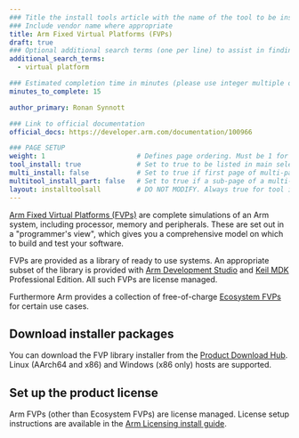```yaml
---
### Title the install tools article with the name of the tool to be installed
### Include vendor name where appropriate
title: Arm Fixed Virtual Platforms (FVPs)
draft: true
### Optional additional search terms (one per line) to assist in finding the article
additional_search_terms:
  - virtual platform

### Estimated completion time in minutes (please use integer multiple of 5)
minutes_to_complete: 15

author_primary: Ronan Synnott

### Link to official documentation
official_docs: https://developer.arm.com/documentation/100966

### PAGE SETUP
weight: 1                       # Defines page ordering. Must be 1 for first (or only) page.
tool_install: true              # Set to true to be listed in main selection page, else false
multi_install: false            # Set to true if first page of multi-page article, else false
multitool_install_part: false   # Set to true if a sub-page of a multi-page article, else false
layout: installtoolsall         # DO NOT MODIFY. Always true for tool install articles
---
```

[Arm Fixed Virtual Platforms (FVPs)](https://developer.arm.com/Tools%20and%20Software/Fixed%20Virtual%20Platforms) are complete simulations of an Arm system, including processor, memory and peripherals. These are set out in a "programmer's view", which gives you a comprehensive model on which to build and test your software.

FVPs are provided as a library of ready to use systems. An appropriate subset of the library is provided with [Arm Development Studio](https://developer.arm.com/Tools%20and%20Software/Arm%20Development%20Studio) and [Keil MDK](https://www2.keil.com/mdk5) Professional Edition. All such FVPs are license managed.

Furthermore Arm provides a collection of free-of-charge [Ecosystem FVPs](../ecosystem_fvp) for certain use cases.

## Download installer packages

You can download the FVP library installer from the [Product Download Hub](https://developer.arm.com/downloads/view/FM000A). Linux (AArch64 and x86) and Windows (x86 only) hosts are supported.

## Set up the product license

Arm FVPs (other than Ecosystem FVPs) are license managed. License setup instructions are available in the [Arm Licensing install guide](../license/).
